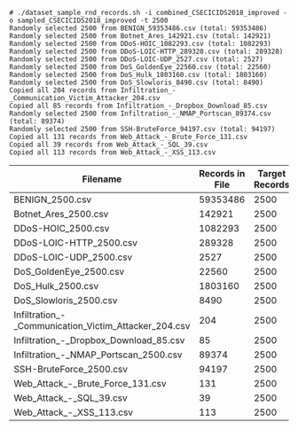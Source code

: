 
```
# ./dataset_sample_rnd_records.sh -i combined_CSECICIDS2018_improved -o sampled_CSECICIDS2018_improved -t 2500 
Randomly selected 2500 from BENIGN_59353486.csv (total: 59353486)
Randomly selected 2500 from Botnet_Ares_142921.csv (total: 142921)
Randomly selected 2500 from DDoS-HOIC_1082293.csv (total: 1082293)
Randomly selected 2500 from DDoS-LOIC-HTTP_289328.csv (total: 289328)
Randomly selected 2500 from DDoS-LOIC-UDP_2527.csv (total: 2527)
Randomly selected 2500 from DoS_GoldenEye_22560.csv (total: 22560)
Randomly selected 2500 from DoS_Hulk_1803160.csv (total: 1803160)
Randomly selected 2500 from DoS_Slowloris_8490.csv (total: 8490)
Copied all 204 records from Infiltration_-_Communication_Victim_Attacker_204.csv
Copied all 85 records from Infiltration_-_Dropbox_Download_85.csv
Randomly selected 2500 from Infiltration_-_NMAP_Portscan_89374.csv (total: 89374)
Randomly selected 2500 from SSH-BruteForce_94197.csv (total: 94197)
Copied all 131 records from Web_Attack_-_Brute_Force_131.csv
Copied all 39 records from Web_Attack_-_SQL_39.csv
Copied all 113 records from Web_Attack_-_XSS_113.csv
```

| Filename | Records in File | Target Records | Missing Records | Fraction Available | Missing (%) | Ratio |
|----------|-----------------|----------------|-----------------|------------------|-------------|-------|
| BENIGN_2500.csv | 59353486 | 2500 | 0 | 100% | 0% | 1:1 |
| Botnet_Ares_2500.csv | 142921 | 2500 | 0 | 100% | 0% | 1:1 |
| DDoS-HOIC_2500.csv | 1082293 | 2500 | 0 | 100% | 0% | 1:1 |
| DDoS-LOIC-HTTP_2500.csv | 289328 | 2500 | 0 | 100% | 0% | 1:1 |
| DDoS-LOIC-UDP_2500.csv | 2527 | 2500 | 0 | 100% | 0% | 1:1 |
| DoS_GoldenEye_2500.csv | 22560 | 2500 | 0 | 100% | 0% | 1:1 |
| DoS_Hulk_2500.csv | 1803160 | 2500 | 0 | 100% | 0% | 1:1 |
| DoS_Slowloris_2500.csv | 8490 | 2500 | 0 | 100% | 0% | 1:1 |
| Infiltration_-_Communication_Victim_Attacker_204.csv | 204 | 2500 | 2296 | 8% | 92% | 1:12 |
| Infiltration_-_Dropbox_Download_85.csv | 85 | 2500 | 2415 | 3% | 97% | 1:29 |
| Infiltration_-_NMAP_Portscan_2500.csv | 89374 | 2500 | 0 | 100% | 0% | 1:1 |
| SSH-BruteForce_2500.csv | 94197 | 2500 | 0 | 100% | 0% | 1:1 |
| Web_Attack_-_Brute_Force_131.csv | 131 | 2500 | 2369 | 5% | 95% | 1:19 |
| Web_Attack_-_SQL_39.csv | 39 | 2500 | 2461 | 2% | 98% | 1:64 |
| Web_Attack_-_XSS_113.csv | 113 | 2500 | 2387 | 5% | 95% | 1:22 |
